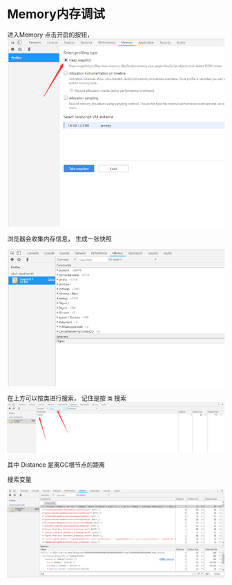 # Memory内存调试
进入Memory 点击开启的按钮，
![](md_imgs/start.png)

浏览器会收集内存信息， 生成一张快照

![](md_imgs/flashPhoto.png)

在上方可以按类进行搜索， 记住是按 `类` 搜索
![](md_imgs/search.png)


其中 Distance 是离GC根节点的距离


搜索变量

![](md_imgs/searhvar.png)